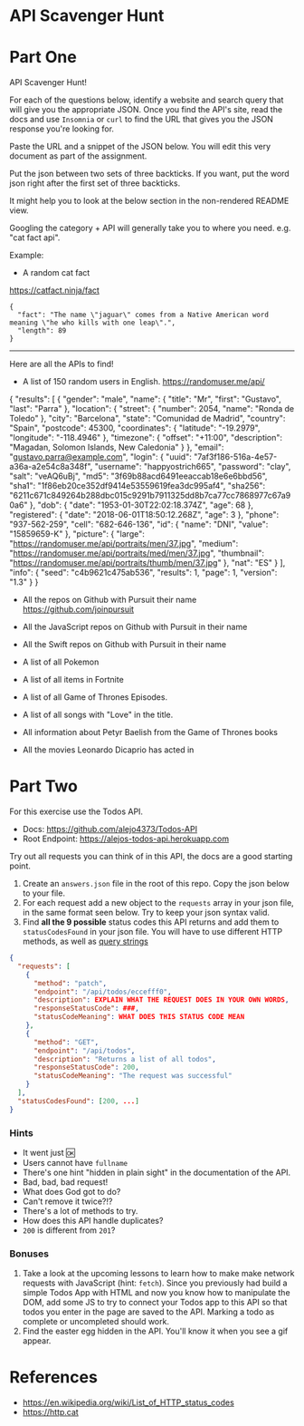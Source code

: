 # API Scavenger Hunt

# Part One

API Scavenger Hunt!

For each of the questions below, identify a website and search query that will give you the appropriate JSON. Once you find the API's site, read the docs and use `Insomnia` or `curl` to find the URL that gives you the JSON response you're looking for.

Paste the URL and a snippet of the JSON below. You will edit this very document as part of the assignment.

Put the json between two sets of three backticks. If you want, put the word json right after the first set of three backticks.

It might help you to look at the below section in the non-rendered README view.

Googling the category + API will generally take you to where you need. e.g. "cat fact api".

Example:

- A random cat fact

https://catfact.ninja/fact

```
{
  "fact": "The name \"jaguar\" comes from a Native American word meaning \"he who kills with one leap\".",
  "length": 89
}
```

---

Here are all the APIs to find!

- A list of 150 random users in English.
https://randomuser.me/api/

{
  "results": [
    {
      "gender": "male",
      "name": {
        "title": "Mr",
        "first": "Gustavo",
        "last": "Parra"
      },
      "location": {
        "street": {
          "number": 2054,
          "name": "Ronda de Toledo"
        },
        "city": "Barcelona",
        "state": "Comunidad de Madrid",
        "country": "Spain",
        "postcode": 45300,
        "coordinates": {
          "latitude": "-19.2979",
          "longitude": "-118.4946"
        },
        "timezone": {
          "offset": "+11:00",
          "description": "Magadan, Solomon Islands, New Caledonia"
        }
      },
      "email": "gustavo.parra@example.com",
      "login": {
        "uuid": "7af3f186-516a-4e57-a36a-a2e54c8a348f",
        "username": "happyostrich665",
        "password": "clay",
        "salt": "veAQ6uBj",
        "md5": "3f69b88acd6491eeaccab18e6e6bbd56",
        "sha1": "1f86eb20ce352df9414e53559619fea3dc995af4",
        "sha256": "6211c671c849264b288dbc015c9291b7911325dd8b7ca77cc7868977c67a90a6"
      },
      "dob": {
        "date": "1953-01-30T22:02:18.374Z",
        "age": 68
      },
      "registered": {
        "date": "2018-06-01T18:50:12.268Z",
        "age": 3
      },
      "phone": "937-562-259",
      "cell": "682-646-136",
      "id": {
        "name": "DNI",
        "value": "15859659-K"
      },
      "picture": {
        "large": "https://randomuser.me/api/portraits/men/37.jpg",
        "medium": "https://randomuser.me/api/portraits/med/men/37.jpg",
        "thumbnail": "https://randomuser.me/api/portraits/thumb/men/37.jpg"
      },
      "nat": "ES"
    }
  ],
  "info": {
    "seed": "c4b9621c475ab536",
    "results": 1,
    "page": 1,
    "version": "1.3"
  }
}
- All the repos on Github with Pursuit their name
https://github.com/joinpursuit


- All the JavaScript repos on Github with Pursuit in their name
- All the Swift repos on Github with Pursuit in their name
- A list of all Pokemon
- A list of all items in Fortnite
- A list of all Game of Thrones Episodes.
- A list of all songs with "Love" in the title.
- All information about Petyr Baelish from the Game of Thrones books
- All the movies Leonardo Dicaprio has acted in

# Part Two

For this exercise use the Todos API.

- Docs: https://github.com/alejo4373/Todos-API
- Root Endpoint: https://alejos-todos-api.herokuapp.com

Try out all requests you can think of in this API, the docs are a good starting point.


1. Create an `answers.json` file in the root of this repo. Copy the json below to your file.
1. For each request add a new object to the `requests` array in your json file, in the same format seen below. Try to keep your json syntax valid.
1. Find **all the 9 possible** status codes this API returns and add them to `statusCodesFound` in your json file. You will have to use different HTTP methods, as well as [query strings](https://en.wikipedia.org/wiki/Query_string)

```json
{
  "requests": [
    {
      "method": "patch",
      "endpoint": "/api/todos/eccefff0",
      "description": EXPLAIN WHAT THE REQUEST DOES IN YOUR OWN WORDS,
      "responseStatusCode": ###,
      "statusCodeMeaning": WHAT DOES THIS STATUS CODE MEAN
    },
    {
      "method": "GET",
      "endpoint": "/api/todos",
      "description": "Returns a list of all todos",
      "responseStatusCode": 200,
      "statusCodeMeaning": "The request was successful"
    }
  ],
  "statusCodesFound": [200, ...]
}
```

### Hints

- It went just 🆗
- Users cannot have `fullname`
- There's one hint "hidden in plain sight" in the documentation of the API.
- Bad, bad, bad request!
- What does God got to do?
- Can't remove it twice?!?
- There's a lot of methods to try.
- How does this API handle duplicates?
- `200` is different from `201`?

### Bonuses

1. Take a look at the upcoming lessons to learn how to make make network requests with JavaScript (hint: `fetch`).
   Since you previously had build a simple Todos App with HTML and now you know how to manipulate
   the DOM, add some JS to try to connect your Todos app to this API so that todos you enter in the page
   are saved to the API. Marking a todo as complete or uncompleted should work.
2. Find the easter egg hidden in the API. You'll know it when you see a gif appear.

# References

- https://en.wikipedia.org/wiki/List_of_HTTP_status_codes
- https://http.cat
